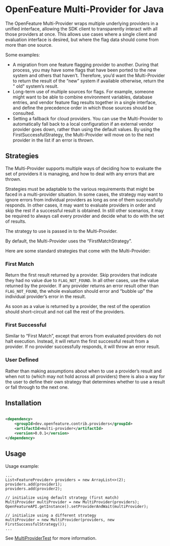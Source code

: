 # OpenFeature Multi-Provider for Java

The OpenFeature Multi-Provider wraps multiple underlying providers in a unified interface, allowing the SDK client to transparently interact with all those providers at once.
This allows use cases where a single client and evaluation interface is desired, but where the flag data should come from more than one source.

Some examples:

- A migration from one feature flagging provider to another.
  During that process, you may have some flags that have been ported to the new system and others that haven’t.
  Therefore, you’d want the Multi-Provider to return the result of the “new” system if available otherwise, return the "
  old" system’s result.
- Long-term use of multiple sources for flags.
  For example, someone might want to be able to combine environment variables, database entries, and vendor feature flag
  results together in a single interface, and define the precedence order in which those sources should be consulted.
- Setting a fallback for cloud providers.
  You can use the Multi-Provider to automatically fall back to a local configuration if an external vendor provider goes
  down, rather than using the default values. By using the FirstSuccessfulStrategy, the Multi-Provider will move on to
  the next provider in the list if an error is thrown.

## Strategies

The Multi-Provider supports multiple ways of deciding how to evaluate the set of providers it is managing, and how to
deal with any errors that are thrown.

Strategies must be adaptable to the various requirements that might be faced in a multi-provider situation.
In some cases, the strategy may want to ignore errors from individual providers as long as one of them successfully
responds.
In other cases, it may want to evaluate providers in order and skip the rest if a successful result is obtained.
In still other scenarios, it may be required to always call every provider and decide what to do with the set of
results.

The strategy to use is passed in to the Multi-Provider.

By default, the Multi-Provider uses the “FirstMatchStrategy”.

Here are some standard strategies that come with the Multi-Provider:

### First Match

Return the first result returned by a provider.
Skip providers that indicate they had no value due to `FLAG_NOT_FOUND`.
In all other cases, use the value returned by the provider.
If any provider returns an error result other than `FLAG_NOT_FOUND`, the whole evaluation should error and “bubble up”
the individual provider’s error in the result.

As soon as a value is returned by a provider, the rest of the operation should short-circuit and not call the rest of
the providers.

### First Successful

Similar to “First Match”, except that errors from evaluated providers do not halt execution.
Instead, it will return the first successful result from a provider. If no provider successfully responds, it will throw
an error result.

### User Defined

Rather than making assumptions about when to use a provider’s result and when not to (which may not hold across all
providers) there is also a way for the user to define their own strategy that determines whether to use a result
or fall through to the next one.

## Installation

<!-- x-release-please-start-version -->

```xml

<dependency>
    <groupId>dev.openfeature.contrib.providers</groupId>
    <artifactId>multi-provider</artifactId>
    <version>0.0.1</version>
</dependency>
```

<!-- x-release-please-end-version -->

## Usage

Usage example:

```
...
List<FeatureProvider> providers = new ArrayList<>(2);
providers.add(provider1);
providers.add(provider2);

// initialize using default strategy (first match)
MultiProvider multiProvider = new MultiProvider(providers);
OpenFeatureAPI.getInstance().setProviderAndWait(multiProvider);

// initialize using a different strategy
multiProvider = new MultiProvider(providers, new FirstSuccessfulStrategy());
...
```

See [MultiProviderTest](./src/test/java/dev/openfeature/contrib/providers/multiprovider/MultiProviderTest.java)
for more information.

